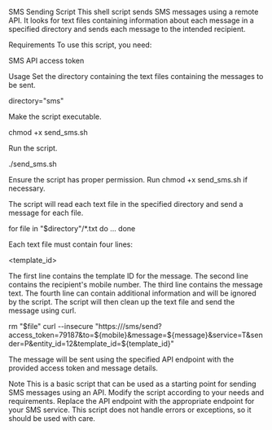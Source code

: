 SMS Sending Script
This shell script sends SMS messages using a remote API. It looks for text files containing information about each message in a specified directory and sends each message to the intended recipient.

Requirements
To use this script, you need:

SMS API access token


Usage
Set the directory containing the text files containing the messages to be sent.

directory="sms"

Make the script executable.

chmod +x send_sms.sh


Run the script.

./send_sms.sh


Ensure the script has proper permission. Run chmod +x send_sms.sh if necessary.

The script will read each text file in the specified directory and send a message for each file.


for file in "$directory"/*.txt
do
   ...
done


Each text file must contain four lines:

<template_id>
<mobile>
<message>
<additional information>

The first line contains the template ID for the message.
The second line contains the recipient's mobile number.
The third line contains the message text.
The fourth line can contain additional information and will be ignored by the script.
The script will then clean up the text file and send the message using curl.

rm "$file"
curl --insecure "https:///sms/send?access_token=79187&to=${mobile}&message=${message}&service=T&sender=P&entity_id=12&template_id=${template_id}"

The message will be sent using the specified API endpoint with the provided access token and message details.

Note
This is a basic script that can be used as a starting point for sending SMS messages using an API. Modify the script according to your needs and requirements.
Replace the API endpoint with the appropriate endpoint for your SMS service.
This script does not handle errors or exceptions, so it should be used with care.

